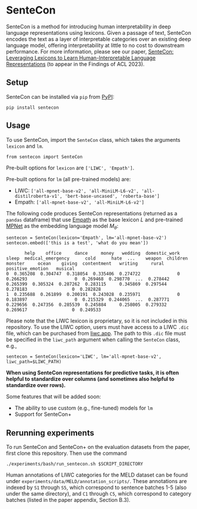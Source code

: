 # SenteCon

SenteCon is a method for introducing human interpretability in deep language representations using lexicons. Given a passage of text, SenteCon encodes the text as a layer of interpretable categories over an existing deep language model, offering interpretability at little to no cost to downstream performance. For more information, please see our paper, [SenteCon: Leveraging Lexicons to Learn Human-Interpretable Language Representations](https://arxiv.org/pdf/2305.14728.pdf) (to appear in the Findings of ACL 2023).

## Setup

SenteCon can be installed via `pip` from [PyPI](https://pypi.org/project/sentecon/):
```
pip install sentecon
```
## Usage

To use SenteCon, import the `SenteCon` class, which takes the arguments `lexicon` and `lm`.
```
from sentecon import SenteCon
```

Pre-built options for `lexicon` are `['LIWC', 'Empath']`. 

Pre-built options for `lm` (all pre-trained models) are:
- LIWC: `['all-mpnet-base-v2', 'all-MiniLM-L6-v2', 'all-distilroberta-v1', 'bert-base-uncased', 'roberta-base']`
- Empath: `['all-mpnet-base-v2', 'all-MiniLM-L6-v2']`

The following code produces SenteCon representations (returned as a `pandas` dataframe) that use [Empath](https://github.com/Ejhfast/empath-client/) as the base lexicon $L$ and pre-trained [MPNet](https://huggingface.co/sentence-transformers/all-mpnet-base-v2) as the embedding language model $M_\theta$:

```
sentecon = SenteCon(lexicon='Empath', lm='all-mpnet-base-v2')
sentecon.embed(['this is a test', 'what do you mean'])

       help    office     dance     money   wedding  domestic_work     sleep  medical_emergency      cold      hate  ...    weapon  children   monster     ocean    giving  contentment   writing     rural  positive_emotion   musical
0  0.365208  0.304747  0.318054  0.335406  0.274722              0  0.266293                  0  0.269468  0.298770  ...  0.278442  0.265399  0.305324  0.287262  0.283115     0.345869  0.297544  0.278183                 0  0.282828
1  0.235688  0.261899  0.200191  0.243028  0.235971              0  0.183897                  0  0.215329  0.244065  ...  0.287771  0.229656  0.247356  0.285539  0.245884     0.258005  0.279332  0.269617                 0  0.249533
```

Please note that the LIWC lexicon is proprietary, so it is not included in this repository. To use the LIWC option, users must have access to a LIWC `.dic` file, which can be purchased from [liwc.app](https://www.liwc.app/). The path to this `.dic` file must be specified in the `liwc_path` argument when calling the `SenteCon` class, e.g.,

```
sentecon = SenteCon(lexicon='LIWC', lm='all-mpnet-base-v2', liwc_path=$LIWC_PATH)
```

**When using SenteCon representations for predictive tasks, it is often helpful to standardize over columns (and sometimes also helpful to standardize over rows).**

Some features that will be added soon:
- The ability to use custom (e.g., fine-tuned) models for `lm`
- Support for SenteCon+

## Rerunning experiments

To run SenteCon and SenteCon+ on the evaluation datasets from the paper, first clone this repository. Then use the command

```
./experiments/bash/run_sentecon.sh $SCRIPT_DIRECTORY
```

Human annotations of LIWC categories for the MELD dataset can be found under `experiments/data/MELD/annotation_scripts/`. These annotations are indexed by `S1` through `S5`, which correspond to sentence batches 1-5 (also under the same directory), and `C1` through `C5`, which correspond to category batches (listed in the paper appendix, Section B.3).

